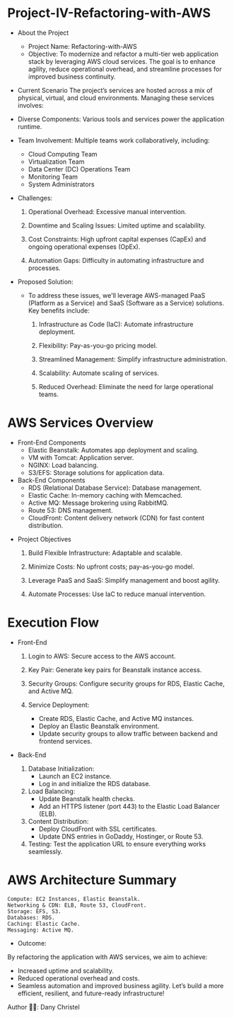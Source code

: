 # Project-IV-Refactoring-with-AWS

* About the Project
  * Project Name: Refactoring-with-AWS
  * Objective: To modernize and refactor a multi-tier web application stack by leveraging AWS cloud services. The goal is to enhance agility, reduce operational overhead, and streamline processes for improved business continuity.
 
* Current Scenario
The project’s services are hosted across a mix of physical, virtual, and cloud environments. Managing these services involves:

* Diverse Components: Various tools and services power the application runtime.
* Team Involvement: Multiple teams work collaboratively, including:
  - Cloud Computing Team
  - Virtualization Team
  - Data Center (DC) Operations Team
  - Monitoring Team
  - System Administrators

* Challenges:
  
    1. Operational Overhead: Excessive manual intervention.
  
    2. Downtime and Scaling Issues: Limited uptime and scalability.
 
    3. Cost Constraints: High upfront capital expenses (CapEx) and ongoing operational expenses (OpEx).
 
    4. Automation Gaps: Difficulty in automating infrastructure and processes.

 * Proposed Solution: 
   - To address these issues, we'll leverage AWS-managed PaaS (Platform as a Service) and SaaS (Software as a Service) solutions. Key benefits include:

     1. Infrastructure as Code (IaC): Automate infrastructure deployment.
   
     2. Flexibility: Pay-as-you-go pricing model.
   
     3. Streamlined Management: Simplify infrastructure administration.
   
     4. Scalability: Automate scaling of services.
   
     5. Reduced Overhead: Eliminate the need for large operational teams.

# AWS Services Overview
 - Front-End Components
   * Elastic Beanstalk: Automates app deployment and scaling.
   * VM with Tomcat: Application server.
   * NGINX: Load balancing.
   * S3/EFS: Storage solutions for application data.
 - Back-End Components
   * RDS (Relational Database Service): Database management.
   * Elastic Cache: In-memory caching with Memcached.
   * Active MQ: Message brokering using RabbitMQ.
   * Route 53: DNS management.
   * CloudFront: Content delivery network (CDN) for fast content distribution.
  
  * Project Objectives
    
    1. Build Flexible Infrastructure: Adaptable and scalable.

    2. Minimize Costs: No upfront costs; pay-as-you-go model.
       
    3. Leverage PaaS and SaaS: Simplify management and boost agility.
   
    4. Automate Processes: Use IaC to reduce manual intervention.
   
   # Execution Flow
 - Front-End
    1. Login to AWS: Secure access to the AWS account.
   
    2. Key Pair: Generate key pairs for Beanstalk instance access.
   
    3. Security Groups: Configure security groups for RDS, Elastic Cache, and Active MQ.
   
    4. Service Deployment:
       * Create RDS, Elastic Cache, and Active MQ instances.
       * Deploy an Elastic Beanstalk environment.
       * Update security groups to allow traffic between backend and frontend services.
   
  - Back-End
    1. Database Initialization:
       * Launch an EC2 instance.
       * Log in and initialize the RDS database.
    2. Load Balancing:
       * Update Beanstalk health checks.
       * Add an HTTPS listener (port 443) to the Elastic Load Balancer (ELB).
    3. Content Distribution:
       * Deploy CloudFront with SSL certificates.
       * Update DNS entries in GoDaddy, Hostinger, or Route 53.
    4. Testing: Test the application URL to ensure everything works seamlessly.
    
# AWS Architecture Summary
    Compute: EC2 Instances, Elastic Beanstalk.
    Networking & CDN: ELB, Route 53, CloudFront.
    Storage: EFS, S3.
    Databases: RDS.
    Caching: Elastic Cache.
    Messaging: Active MQ.
    
* Outcome: 

By refactoring the application with AWS services, we aim to achieve:
   - Increased uptime and scalability.
   - Reduced operational overhead and costs.
   - Seamless automation and improved business agility.
Let’s build a more efficient, resilient, and future-ready infrastructure!

Author 🧑‍💻: Dany Christel
